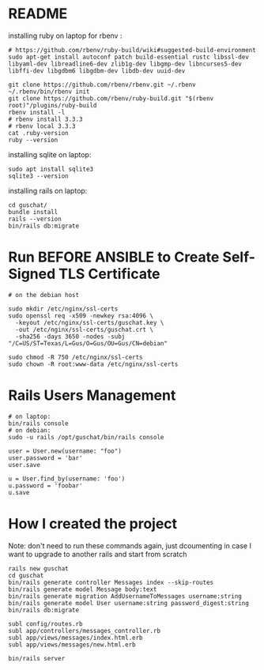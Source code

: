 # README

installing ruby on laptop for rbenv :
```
# https://github.com/rbenv/ruby-build/wiki#suggested-build-environment
sudo apt-get install autoconf patch build-essential rustc libssl-dev libyaml-dev libreadline6-dev zlib1g-dev libgmp-dev libncurses5-dev libffi-dev libgdbm6 libgdbm-dev libdb-dev uuid-dev

git clone https://github.com/rbenv/rbenv.git ~/.rbenv
~/.rbenv/bin/rbenv init
git clone https://github.com/rbenv/ruby-build.git "$(rbenv root)"/plugins/ruby-build
rbenv install -l
# rbenv install 3.3.3
# rbenv local 3.3.3
cat .ruby-version
ruby --version
```

installing sqlite on laptop:
```
sudo apt install sqlite3
sqlite3 --version
```

installing rails on laptop:
```
cd guschat/
bundle install
rails --version
bin/rails db:migrate
```

# Run BEFORE ANSIBLE to Create Self-Signed TLS Certificate
```
# on the debian host

sudo mkdir /etc/nginx/ssl-certs
sudo openssl req -x509 -newkey rsa:4096 \
  -keyout /etc/nginx/ssl-certs/guschat.key \
  -out /etc/nginx/ssl-certs/guschat.crt \
  -sha256 -days 3650 -nodes -subj "/C=US/ST=Texas/L=Gus/O=Gus/OU=Gus/CN=debian"

sudo chmod -R 750 /etc/nginx/ssl-certs
sudo chown -R root:www-data /etc/nginx/ssl-certs

```

# Rails Users Management

```
# on laptop:
bin/rails console
# on debian:
sudo -u rails /opt/guschat/bin/rails console

user = User.new(username: "foo")
user.password = 'bar'
user.save

u = User.find_by(username: 'foo')
u.password = 'foobar'
u.save
```

# How I created the project
Note: don't need to run these commands again, just dcoumenting in case I want to upgrade to another rails and start from scratch
```
rails new guschat
cd guschat
bin/rails generate controller Messages index --skip-routes
bin/rails generate model Message body:text
bin/rails generate migration AddUsernameToMessages username:string
bin/rails generate model User username:string password_digest:string
bin/rails db:migrate

subl config/routes.rb
subl app/controllers/messages_controller.rb
subl app/views/messages/index.html.erb
subl app/views/messages/new.html.erb

bin/rails server

```
